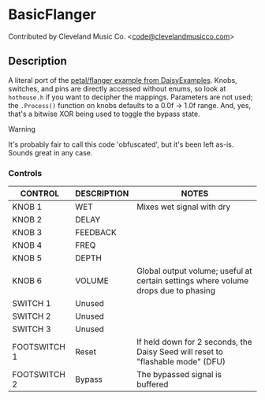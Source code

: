 # BasicFlanger

Contributed by Cleveland Music Co. \<<code@clevelandmusicco.com>\>

## Description

A literal port of the [petal/flanger example from DaisyExamples](https://github.com/electro-smith/DaisyExamples/tree/master/petal/flanger). Knobs, switches, and pins are directly accessed without enums, so look at `hothouse.h` if you want to decipher the mappings. Parameters are not used; the `.Process()` function on knobs defaults to a 0.0f -> 1.0f range. And, yes, that's a bitwise XOR being used to toggle the bypass state.

> [!WARNING]
> It's probably fair to call this code 'obfuscated', but it's been left as-is. Sounds great in any case.

### Controls

| CONTROL | DESCRIPTION | NOTES |
|-|-|-|
| KNOB 1 | WET | Mixes wet signal with dry |
| KNOB 2 | DELAY |  |
| KNOB 3 | FEEDBACK |  |
| KNOB 4 | FREQ |  |
| KNOB 5 | DEPTH |  |
| KNOB 6 | VOLUME | Global output volume; useful at certain settings where volume drops due to phasing |
| SWITCH 1 | Unused |  |
| SWITCH 2 | Unused |  |
| SWITCH 3 | Unused |  |
| FOOTSWITCH 1 | Reset | If held down for 2 seconds, the Daisy Seed will reset to "flashable mode" (DFU) |
| FOOTSWITCH 2 | Bypass | The bypassed signal is buffered |
